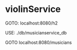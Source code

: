 # violinService
GOTO: localhost:8080/h2

USE:  ./db/musicianservice_db

GOTO localhost:8080/musicians
